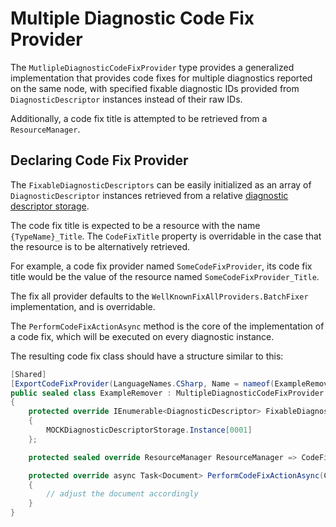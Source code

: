 # Multiple Diagnostic Code Fix Provider

The `MutlipleDiagnosticCodeFixProvider` type provides a generalized implementation that provides code fixes for multiple diagnostics reported on the same node, with specified fixable diagnostic IDs provided from `DiagnosticDescriptor` instances instead of their raw IDs.

Additionally, a code fix title is attempted to be retrieved from a `ResourceManager`.

## Declaring Code Fix Provider

The `FixableDiagnosticDescriptors` can be easily initialized as an array of `DiagnosticDescriptor` instances retrieved from a relative [diagnostic descriptor storage](../RoseLynn.Analyzers/descriptorStorage.md).

The code fix title is expected to be a resource with the name `{TypeName}_Title`. The `CodeFixTitle` property is overridable in the case that the resource is to be alternatively retrieved.

For example, a code fix provider named `SomeCodeFixProvider`, its code fix title would be the value of the resource named `SomeCodeFixProvider_Title`.

The fix all provider defaults to the `WellKnownFixAllProviders.BatchFixer` implementation, and is overridable.

The `PerformCodeFixActionAsync` method is the core of the implementation of a code fix, which will be executed on every diagnostic instance.

The resulting code fix class should have a structure similar to this:

```csharp
[Shared]
[ExportCodeFixProvider(LanguageNames.CSharp, Name = nameof(ExampleRemover))]
public sealed class ExampleRemover : MultipleDiagnosticCodeFixProvider
{
    protected override IEnumerable<DiagnosticDescriptor> FixableDiagnosticDescriptors => new DiagnosticDescriptor[]
    {
        MOCKDiagnosticDescriptorStorage.Instance[0001]
    };

    protected sealed override ResourceManager ResourceManager => CodeFixResources.ResourceManager;

    protected override async Task<Document> PerformCodeFixActionAsync(CodeFixContext context, SyntaxNode syntaxNode, CancellationToken cancellationToken)
    {
        // adjust the document accordingly
    }
}
```
